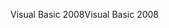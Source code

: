 <span data-ttu-id="a8596-101">Visual Basic 2008</span><span class="sxs-lookup"><span data-stu-id="a8596-101">Visual Basic 2008</span></span>